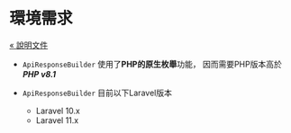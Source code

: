 # 環境需求

[&laquo; 說明文件](./documents.md)

* `ApiResponseBuilder` 使用了**PHP的原生枚舉**功能， 因而需要PHP版本高於 ***PHP v8.1***

* `ApiResponseBuilder` 目前以下Laravel版本
  * Laravel 10.x
  * Laravel 11.x